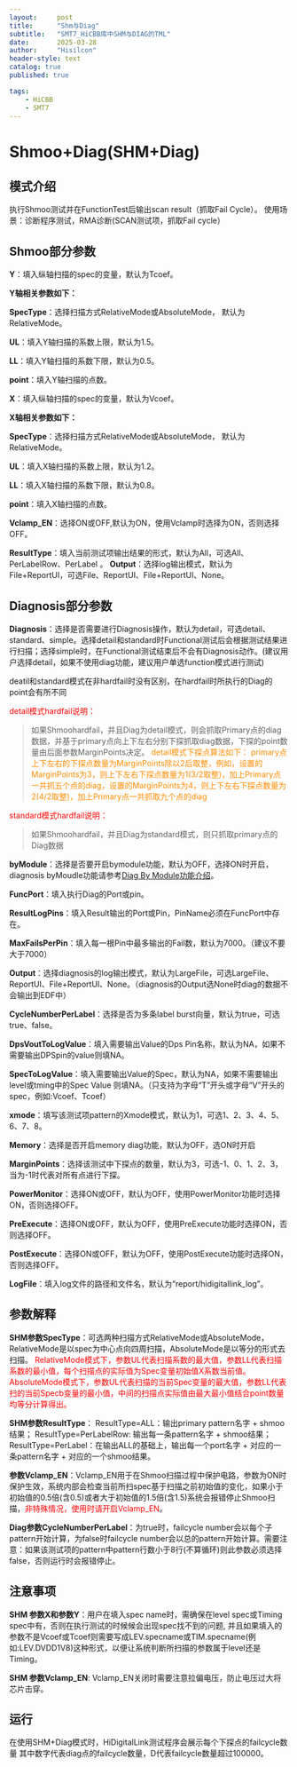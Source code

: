 ```yaml
---
layout:     post
title:      "Shm与Diag"
subtitle:   "SMT7_HiCBB库中SHM与DIAG的TML"
date:       2025-03-28
author:     "Hisilcon"
header-style: text
catalog: true
published: true

tags:
    - HiCBB
    - SMT7
---
```


# Shmoo+Diag(SHM+Diag)

## 模式介绍

执行Shmoo测试并在FunctionTest后输出scan result（抓取Fail Cycle）。
使用场景：诊断程序测试，RMA诊断(SCAN测试项，抓取Fail cycle）

## Shmoo部分参数


**Y**：填入纵轴扫描的spec的变量，默认为Tcoef。

**Y轴相关参数如下：**

**SpecType**：选择扫描方式RelativeMode或AbsoluteMode， 默认为RelativeMode。

**UL**：填入Y轴扫描的系数上限，默认为1.5。

**LL**：填入Y轴扫描的系数下限，默认为0.5。

**point**：填入Y轴扫描的点数。

**X**：填入纵轴扫描的spec的变量，默认为Vcoef。

**X轴相关参数如下：**

**SpecType**：选择扫描方式RelativeMode或AbsoluteMode， 默认为RelativeMode。

**UL**：填入X轴扫描的系数上限，默认为1.2。

**LL**：填入X轴扫描的系数下限，默认为0.8。

**point**：填入X轴扫描的点数。

**Vclamp_EN**：选择ON或OFF,默认为ON，使用Vclamp时选择为ON，否则选择OFF。

**ResultType**：填入当前测试项输出结果的形式，默认为All，可选All、PerLabelRow、PerLabel
。
**Output**：选择log输出模式，默认为File+ReportUI，可选File、ReportUI、File+ReportUI、None。


## Diagnosis部分参数

**Diagnosis**：选择是否需要进行Diagnosis操作，默认为detail，可选detail、standard、simple。选择detail和standard时Functional测试后会根据测试结果进行扫描；选择simple时，在Functional测试结束后不会有Diagnosis动作。(建议用户选择detail，如果不使用diag功能，建议用户单选function模式进行测试)

deatil和standard模式在非hardfail时没有区别，在hardfail时所执行的Diag的point会有所不同

<font color=red>detail模式hardfail说明：</font>
>如果Shmoohardfail，并且Diag为detail模式，则会抓取Primary点的diag数据，并基于primary点向上下左右分别下探抓取diag数据，下探的point数量由后面参数MarginPoints决定。
<font color=darkorange>detail模式下探点算法如下：
>primary点上下左右的下探点数量为MarginPoints除以2后取整，例如，设置的MarginPoints为3，则上下左右下探点数量为1(3/2取整)，加上Primary点一共抓五个点的diag，设置的MarginPoints为4，则上下左右下探点数量为2(4/2取整)，加上Primary点一共抓取九个点的diag</font>

<font color=red>standard模式hardfail说明：</font>
> 如果Shmoohardfail，并且Diag为standard模式，则只抓取primary点的Diag数据

**byModule**：选择是否要开启bymodule功能，默认为OFF，选择ON时开启，diagnosis byMoudle功能请参考[Diag By Module功能介绍](DiagByModule功能.md)。

**FuncPort**：填入执行Diag的Port或pin。

**ResultLogPins**：填入Result输出的Port或Pin，PinName必须在FuncPort中存在。

**MaxFailsPerPin**：填入每一根Pin中最多输出的Fail数，默认为7000。（建议不要大于7000）

**Output**：选择diagnosis的log输出模式，默认为LargeFile，可选LargeFile、ReportUI、File+ReportUI、None。（diagnosis的Output选None时diag的数据不会输出到EDF中）

**CycleNumberPerLabel**：选择是否为多条label burst向量，默认为true，可选true、false。

**DpsVoutToLogValue**：填入需要输出Value的Dps Pin名称，默认为NA，如果不需要输出DPSpin的value则填NA。

**SpecToLogValue**：填入需要输出Value的Spec，默认为NA，如果不需要输出level或tming中的Spec Value 则填NA。（只支持为字母“T”开头或字母“V”开头的spec，例如:Vcoef、Tcoef）

**xmode**：填写该测试项pattern的Xmode模式，默认为1，可选1、2、3、4、5、6、7、8。

**Memory**：选择是否开启memory diag功能，默认为OFF，选ON时开启

**MarginPoints**：选择该测试中下探点的数量，默认为3，可选-1、0、1、2、3，当为-1时代表对所有点进行下探。

**PowerMonitor**：选择ON或OFF，默认为OFF，使用PowerMonitor功能时选择ON，否则选择OFF。

**PreExecute**：选择ON或OFF，默认为OFF，使用PreExecute功能时选择ON，否则选择OFF。

**PostExecute**：选择ON或OFF，默认为OFF，使用PostExecute功能时选择ON，否则选择OFF。

**LogFile**：填入log文件的路径和文件名，默认为“report/hidigitallink_log”。

## 参数解释

**SHM参数SpecType**：可选两种扫描方式RelativeMode或AbsoluteMode，RelativeMode是以spec为中心点向四周扫描，AbsoluteMode是以等分的形式去扫描。
<font color = Red>RelativeMode模式下，参数UL代表扫描系数的最大值，参数LL代表扫描系数的最小值，每个扫描点的实际值为Spec变量初始值X系数当前值。</font>
<font color = Red>AbsoluteMode模式下，参数UL代表扫描的当前Spec变量的最大值，参数LL代表扫的当前Specb变量的最小值，中间的扫描点实际值由最大最小值结合point数量均等分计算得出。</font>

**SHM参数ResultType**：
ResultType=ALL：输出primary pattern名字 + shmoo结果；
ResultType=PerLabelRow: 输出每一条pattern名字 + shmoo结果；
ResultType=PerLabel：在输出ALL的基础上，输出每一个port名字 + 对应的一条pattern名字 + 对应的一个shmoo结果。

**参数Vclamp_EN**：Vclamp_EN用于在Shmoo扫描过程中保护电路，参数为ON时保护生效，系统内部会检查当前所扫spec基于扫描之前初始值的变化，如果小于初始值的0.5倍(含0.5)或者大于初始值的1.5倍(含1.5)系统会报错停止Shmoo扫描，<font color = Red>非特殊情况，使用时请开启Vclamp_EN</font>。

**Diag参数CycleNumberPerLabel**：为true时，failcycle number会以每个子pattern开始计算，为false时failcycle number会以总的pattern开始计算。需要注意：如果该测试项的pattern中pattern行数小于8行(不算循环)则此参数必须选择false，否则运行时会报错停止。

## 注意事项

**SHM 参数X和参数Y**：用户在填入spec name时，需确保在level spec或Timing spec中有，否则在执行测试的时候候会出现spec找不到的问题, 并且如果填入的参数不是Vcoef或Tcoef则需要写成LEV.specname或TIM.specname(例如:LEV.DVDD1V8)这种形式，以便让系统判断所扫描的参数属于level还是Timing。

**SHM 参数Vclamp_EN**: Vclamp_EN关闭时需要注意拉偏电压，防止电压过大将芯片击穿。

## 运行
在使用SHM+Diag模式时，HiDigitalLink测试程序会展示每个下探点的failcycle数量
其中数字代表diag点的failcycle数量，D代表failcycle数量超过100000。

